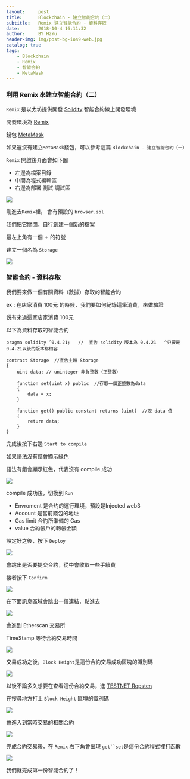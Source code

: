 ```yaml
---
layout:     post
title:      Blockchain - 建立智能合約（二）
subtitle:   Remix 建立智能合約 - 資料存取
date:       2018-10-4 16:11:32
author:     BY HzYu
header-img: img/post-bg-ios9-web.jpg
catalog: true
tags:
    - Blockchain
    - Remix
    - 智能合約
    - MetaMask
---
```


### 利用 Remix 來建立智能合約（二）

`Remix` 是以太坊提供開發 [Solidity][Solidity] 智能合約線上開發環境

開發環境為 [Remix][Remix]

錢包 [MetaMask][MetaMask]

如果還沒有建立`MetaMask`錢包，可以參考這篇 `Blockchain - 建立智能合約（一）`

`Remix` 開啟後介面會如下圖

* 左邊為檔案目錄
* 中間為程式編輯區
* 右邊為部署 測試 調試區

![](https://ws4.sinaimg.cn/large/006tNbRwgy1fvwdlm3cqlj31hc0q5q53.jpg)

剛進去`Remix`裡， 會有預設的 `browser.sol`

我們把它關閉，自行創建一個新的檔案

最左上角有一個 `＋` 的符號

建立一個名為 `Storage`

![](https://ws3.sinaimg.cn/large/006tNbRwgy1fvwdy8aab0j31hc0q5jwj.jpg)

### 智能合約 - 資料存取

我們要來做一個有關資料（數據）存取的智能合約

ex : 在店家消費 100元 的時候，我們要如何紀錄這筆消費，來做驗證

説有來過這家店家消費 100元 

以下為資料存取的智能合約

~~~
pragma solidity ^0.4.21;   //  宣告 solidity 版本為 0.4.21   ^只要是0.4.21以後的版本都相容  

contract Storage  //宣告主體 Storage
{  
    uint data; // uninteger 非負整數（正整數）
    
    function set(uint x) public  //存取一個正整數為data
    {
        data = x;
    }
    
    function get() public constant returns (uint)  //取 data 值  
    {
        return data;   
    }
}
~~~

完成後按下右邊 `Start to compile`

如果語法沒有錯會顯示綠色

語法有錯會顯示紅色，代表沒有 compile 成功

![](https://ws2.sinaimg.cn/large/006tNbRwgy1fvwfsfyg7zj31kw0vkgqf.jpg)

compile 成功後，切換到 `Run`

* Envroment 是合约的運行環境，預設是Injected web3
* Account 是當前錢包的地址
* Gas limit 合約所準備的 Gas
* value 合約帳戶的轉帳金額

設定好之後，按下 `Deploy`

![](https://ws1.sinaimg.cn/large/006tNbRwgy1fvwgql7vn1j31kw0vfwju.jpg)

會跳出是否要提交合約，從中會收取一些手續費

接者按下 `Confirm`

![](https://ws3.sinaimg.cn/large/006tNbRwgy1fvwhkdpew4j30q814ogni.jpg)

在下面訊息區域會跳出一個連結，點進去

![](https://ws4.sinaimg.cn/large/006tNbRwgy1fvwhrnuuyyj31kw0ql498.jpg)

會進到 Etherscan 交易所

TimeStamp 等待合約交易時間

![](https://ws3.sinaimg.cn/large/006tNbRwgy1fvwhwq8upzj31kw0ql4bc.jpg)

交易成功之後，`Block Height`是這份合約交易成功區塊的識別碼

![](https://ws3.sinaimg.cn/large/006tNbRwgy1fvwi25q0luj31kw0qfqfm.jpg)

以後不論多久想要在查看這份合約交易，進 [TESTNET Ropsten][TESTNET Ropsten]

在搜尋地方打上 `Block Height` 區塊的識別碼

![](https://ws1.sinaimg.cn/large/006tNbRwgy1fvwi7w7ck6j31kw0qogxz.jpg)

會進入到當時交易的相關合約

![](https://ws3.sinaimg.cn/large/006tNbRwgy1fvwibys75wj31kw0ql43j.jpg)

完成合約交易後，在 `Remix` 右下角會出現 `get``set`是這份合約程式裡打函數

![](https://ws3.sinaimg.cn/large/006tNbRwgy1fvwie7m4fmj31kw0qiaft.jpg)

我們就完成第一份智能合約了！

[Solidity]: https://solidity.readthedocs.io/en/v0.4.25/
[Remix]: https://remix.ethereum.org/
[MetaMask]: https://metamask.io/
[TESTNET Ropsten]:https://ropsten.etherscan.io/